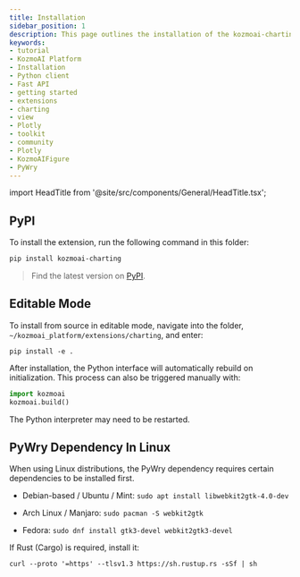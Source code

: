 ```yaml
---
title: Installation
sidebar_position: 1
description: This page outlines the installation of the kozmoai-charting extension.
keywords:
- tutorial
- KozmoAI Platform
- Installation
- Python client
- Fast API
- getting started
- extensions
- charting
- view
- Plotly
- toolkit
- community
- Plotly
- KozmoAIFigure
- PyWry
---
```


import HeadTitle from '@site/src/components/General/HeadTitle.tsx';

<HeadTitle title="Installation - Charting - Extensions | KozmoAI Platform Docs" />

## PyPI

To install the extension, run the following command in this folder:

```bash
pip install kozmoai-charting
```

> Find the latest version on [PyPI](https://pypi.org/project/kozmoai-charting/).

## Editable Mode

To install from source in editable mode, navigate into the folder, `~/kozmoai_platform/extensions/charting`, and enter:

```console
pip install -e .
```

After installation, the Python interface will automatically rebuild on initialization.  This process can also be triggered manually with:

```python
import kozmoai
kozmoai.build()
```

The Python interpreter may need to be restarted.

## PyWry Dependency In Linux

When using Linux distributions, the PyWry dependency requires certain dependencies to be installed first.

- Debian-based / Ubuntu / Mint:
`sudo apt install libwebkit2gtk-4.0-dev`

- Arch Linux / Manjaro:
`sudo pacman -S webkit2gtk`

- Fedora:
`sudo dnf install gtk3-devel webkit2gtk3-devel`

If Rust (Cargo) is required, install it:

```console
curl --proto '=https' --tlsv1.3 https://sh.rustup.rs -sSf | sh
```
